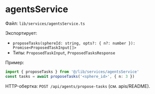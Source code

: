 # agentsService

Файл: `lib/services/agentsService.ts`

Экспортирует:
- `proposeTasks(sphereId: string, opts?: { n?: number }): Promise<ProposedTaskInput[]>`
- Типы: `ProposedTaskInput`, `ProposedTasksResponse`

Пример:
```ts
import { proposeTasks } from '@/lib/services/agentsService'
const tasks = await proposeTasks('<sphere_id>', { n: 3 })
```

HTTP-обертка: `POST /api/agents/propose-tasks` (см. apis/README).